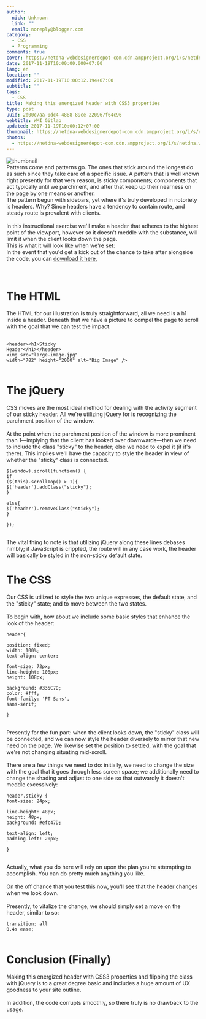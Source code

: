 ```yaml
---
author:
  nick: Unknown
  link: ""
  email: noreply@blogger.com
category:
  - CSS
  - Programming
comments: true
cover: https://netdna-webdesignerdepot-com.cdn.ampproject.org/i/s/netdna.webdesignerdepot.com/uploads/2014/05/thumbnail8.jpg
date: 2017-11-19T10:00:00.000+07:00
lang: en
location: ""
modified: 2017-11-19T10:00:12.194+07:00
subtitle: ""
tags:
  - CSS
title: Making this energized header with CSS3 properties
type: post
uuid: 2d00c7aa-0dc4-4888-89ce-220967f64c96
webtitle: WMI Gitlab
updated: 2017-11-19T10:00:12+07:00
thumbnail: https://netdna-webdesignerdepot-com.cdn.ampproject.org/i/s/netdna.webdesignerdepot.com/uploads/2014/05/thumbnail8.jpg
photos:
  - https://netdna-webdesignerdepot-com.cdn.ampproject.org/i/s/netdna.webdesignerdepot.com/uploads/2014/05/thumbnail8.jpg
---
```


<img alt="thumbnail" src="https://netdna-webdesignerdepot-com.cdn.ampproject.org/i/s/netdna.webdesignerdepot.com/uploads/2014/05/thumbnail8.jpg"><br>Patterns come and patterns go. The ones that stick around the longest do as such since they take care of a specific issue. A pattern that is well known right presently for that very reason, is sticky components; components that act typically until we parchment, and after that keep up their nearness on the page by one means or another.<br>The pattern begun with sidebars, yet where it's truly developed in notoriety is headers. Why? Since headers have a tendency to contain route, and steady route is prevalent with clients.<br><br>In this instructional exercise we'll make a header that adheres to the highest point of the viewport, however so it doesn't meddle with the substance, will limit it when the client looks down the page.<br>This is what it will look like when we're set:<br>In the event that you'd get a kick out of the chance to take after alongside the code, you can&nbsp;<a href="http://netdna.webdesignerdepot.com/uploads7/how-to-create-an-animated-sticky-header-with-css3-and-jquery/download.zip" rel="noopener noreferer nofollow" target="_top">download it here.</a><br><br><br><h1>  The HTML<br></h1>The HTML for our illustration is truly straightforward, all we need is a h1 inside a header. Beneath that we have a picture to compel the page to scroll with the goal that we can test the impact.<br><br><pre><code>&lt;header&gt;&lt;h1&gt;Sticky Header&lt;/h1&gt;&lt;/header&gt; <br>&lt;img src="large-image.jpg" width="782" height="2000" alt="Big Image" /&gt;<br></code><br></pre><h1>  The jQuery<br></h1>CSS moves are the most ideal method for dealing with the activity segment of our sticky header. All we're utilizing jQuery for is recognizing the parchment position of the window.<br><br>At the point when the parchment position of the window is more prominent than 1—implying that the client has looked over downwards—then we need to include the class "sticky" to the header; else we need to expel it (if it's there). This implies we'll have the capacity to style the header in view of whether the "sticky" class is connected.<br><pre><code>$(window).scroll(function() { <br>if ($(this).scrollTop() &gt; 1){   <br>$('header').addClass("sticky"); <br>} <br>else{ <br>$('header').removeClass("sticky"); <br>} <br>});<br></code><span style="font-family: Times New Roman;"><span style="white-space: normal;"><br></span></span></pre>The vital thing to note is that utilizing jQuery along these lines debases nimbly; if JavaScript is crippled, the route will in any case work, the header will basically be styled in the non-sticky default state. <br><h1>  The CSS<br></h1>Our CSS is utilized to style the two unique expresses, the default state, and the "sticky" state; and to move between the two states.<br><br>To begin with, how about we include some basic styles that enhance the look of the header:<br><pre><code>header{ <br>position: fixed; <br>width: 100%; <br>text-align: center; <br>font-size: 72px; <br>line-height: 108px; <br>height: 108px; <br>background: #335C7D; <br>color: #fff; <br>font-family: 'PT Sans', sans-serif; <br>}<br></code><span style="font-family: Times New Roman;"><span style="white-space: normal;"><br></span></span></pre>Presently for the fun part: when the client looks down, the "sticky" class will be connected, and we can now style the header diversely to mirror that new need on the page. We likewise set the position to settled, with the goal that we're not changing situating mid-scroll.<br><br>There are a few things we need to do: initially, we need to change the size with the goal that it goes through less screen space; we additionally need to change the shading and adjust to one side so that outwardly it doesn't meddle excessively:<br><pre><code>header.sticky { <br>font-size: 24px; <br>line-height: 48px; <br>height: 48px; <br>background: #efc47D; <br>text-align: left; <br>padding-left: 20px; <br>}<br></code><span style="font-family: Times New Roman;"><span style="white-space: normal;"><br></span></span></pre>Actually, what you do here will rely on upon the plan you're attempting to accomplish. You can do pretty much anything you like.<br><br>On the off chance that you test this now, you'll see that the header changes when we look down.<br><br>Presently, to vitalize the change, we should simply set a move on the header, similar to so:<br><pre><code>transition: all 0.4s ease;<br></code><br></pre><h1>  Conclusion (Finally)<br></h1>Making this energized header with CSS3 properties and flipping the class with jQuery is to a great degree basic and includes a huge amount of UX goodness to your site outline.<br><br>In addition, the code corrupts smoothly, so there truly is no drawback to the usage.